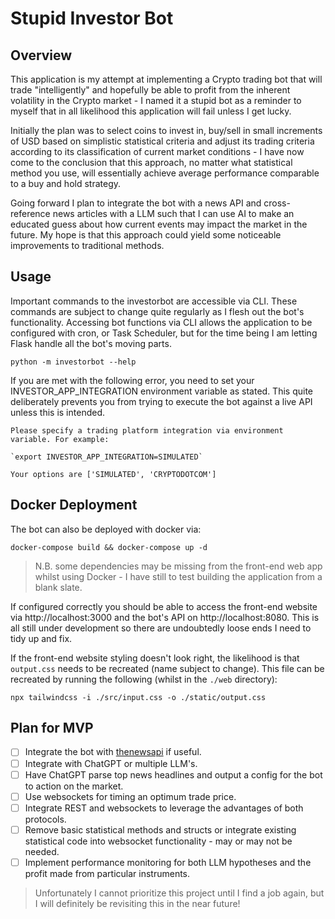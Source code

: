 # Stupid Investor Bot

## Overview
This application is my attempt at implementing a Crypto trading bot that will
trade "intelligently" and hopefully be able to profit from the inherent
volatility in the Crypto market - I named it a stupid bot as a reminder to
myself that in all likelihood this application will fail unless I get lucky.

Initially the plan was to select coins to invest in, buy/sell in small
increments of USD based on simplistic statistical criteria and adjust its
trading criteria according to its classification of current market conditions -
I have now come to the conclusion that this approach, no matter what statistical
method you use, will essentially achieve average performance comparable to a buy
and hold strategy.

Going forward I plan to integrate the bot with a news API and cross-reference
news articles with a LLM such that I can use AI to make an educated guess about
how current events may impact the market in the future. My hope is that this
approach could yield some noticeable improvements to traditional methods.

## Usage

Important commands to the investorbot are accessible via CLI. These commands are
subject to change quite regularly as I flesh out the bot's functionality.
Accessing bot functions via CLI allows the application to be configured with
cron, or Task Scheduler, but for the time being I am letting Flask handle all
the bot's moving parts.

`python -m investorbot --help`

If you are met with the following error, you need to set your
INVESTOR_APP_INTEGRATION environment variable as stated. This quite deliberately
prevents you from trying to execute the bot against a live API unless this is
intended.

```
Please specify a trading platform integration via environment variable. For example:

`export INVESTOR_APP_INTEGRATION=SIMULATED`

Your options are ['SIMULATED', 'CRYPTODOTCOM']
```

## Docker Deployment

The bot can also be deployed with docker via:
```
docker-compose build && docker-compose up -d
```
> N.B. some dependencies may be missing from the front-end web app whilst using
> Docker - I have still to test building the application from a blank slate.

If configured correctly you should be able to access the front-end website via
http://localhost:3000 and the bot's API on http://localhost:8080. This is all
still under development so there are undoubtedly loose ends I need to tidy up
and fix.

If the front-end website styling doesn't look right, the likelihood is that
`output.css` needs to be recreated (name subject to change). This file can be
recreated by running the following (whilst in the `./web` directory):

`npx tailwindcss -i ./src/input.css -o ./static/output.css`

## Plan for MVP
- [ ] Integrate the bot with [thenewsapi](https://www.thenewsapi.com/) if
  useful.
- [ ] Integrate with ChatGPT or multiple LLM's.
- [ ] Have ChatGPT parse top news headlines and output a config for the bot to
  action on the market.
- [ ] Use websockets for timing an optimum trade price.
- [ ] Integrate REST and websockets to leverage the advantages of both
  protocols.
- [ ] Remove basic statistical methods and structs or integrate existing
  statistical code into websocket functionality - may or may not be needed.
- [ ] Implement performance monitoring for both LLM hypotheses and the profit
  made from particular instruments.

> Unfortunately I cannot prioritize this project until I find a job again, but I
> will definitely be revisiting this in the near future!

